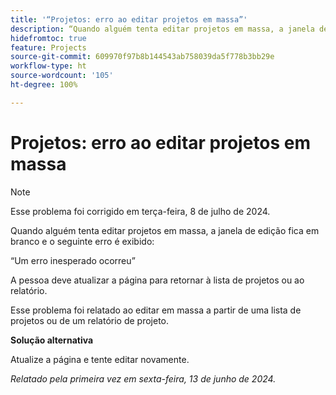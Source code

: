 ```yaml
---
title: '“Projetos: erro ao editar projetos em massa”'
description: “Quando alguém tenta editar projetos em massa, a janela de edição fica em branco e um erro é exibido.”
hidefromtoc: true
feature: Projects
source-git-commit: 609970f97b8b144543ab758039da5f778b3bb29e
workflow-type: ht
source-wordcount: '105'
ht-degree: 100%

---
```



# Projetos: erro ao editar projetos em massa

>[!NOTE]
>
>Esse problema foi corrigido em terça-feira, 8 de julho de 2024.

Quando alguém tenta editar projetos em massa, a janela de edição fica em branco e o seguinte erro é exibido:

“Um erro inesperado ocorreu”

A pessoa deve atualizar a página para retornar à lista de projetos ou ao relatório.

Esse problema foi relatado ao editar em massa a partir de uma lista de projetos ou de um relatório de projeto.

**Solução alternativa**

Atualize a página e tente editar novamente.

_Relatado pela primeira vez em sexta-feira, 13 de junho de 2024._

